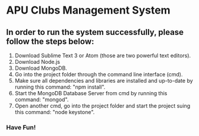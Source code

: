 # APU Clubs Management System

<h2> In order to run the system successfully, please follow the steps below: </h2>

<ol type="1">
	<li>Download Sublime Text 3 or Atom (those are two powerful text editors).</li>
	<li>Download Node.js</li>
	<li>Download MongoDB.</li>
	<li>Go into the project folder through the command line interface (cmd).</li>
	<li>Make sure all dependencies and libraries are installed and up-to-date by running this command: "npm install".</li>
	<li>Start the MongoDB Database Server from cmd by running this command: "mongod".</li>
	<li>Open another cmd, go into the project folder and start the project suing this command: "node keystone".</li>
</ol>

<h3>Have Fun! </h1>
